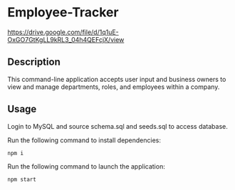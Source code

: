 # Employee-Tracker

https://drive.google.com/file/d/1q1uE-OxGO7GtKgLL9kRL3_04h4QEFcjX/view

## Description

This command-line application accepts user input and business owners to view and manage departments, roles, and employees within a company.

## Usage

Login to MySQL and source schema.sql and seeds.sql to access database.

Run the following command to install dependencies:
```md
npm i 
```

Run the following command to launch the application:
```md
npm start
```